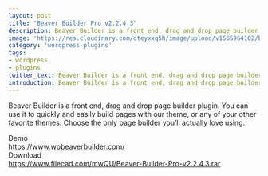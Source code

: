 ```yaml
---
layout: post
title: "Beaver Builder Pro v2.2.4.3"
description: Beaver Builder is a front end, drag and drop page builder plugin.
image: 'https://res.cloudinary.com/dteyxxq5h/image/upload/v1565964102/beaver-builder-pro-v2-2-4-3_uosygf.jpg'
category: 'wordpress-plugins'
tags:
- wordpress
- plugins
twitter_text: Beaver Builder is a front end, drag and drop page builder plugin.
introduction: Beaver Builder is a front end, drag and drop page builder plugin. You can use it to quickly and easily build pages with our theme, or any of your other favorite themes. Choose the only page builder you’ll actually love using.
---
```

Beaver Builder is a front end, drag and drop page builder plugin. You can use it to quickly and easily build pages with our theme, or any of your other favorite themes. Choose the only page builder you’ll actually love using.

Demo <br>
https://www.wpbeaverbuilder.com/
<br>
Download <br>
https://www.filecad.com/mwQU/Beaver-Builder-Pro-v2.2.4.3.rar
